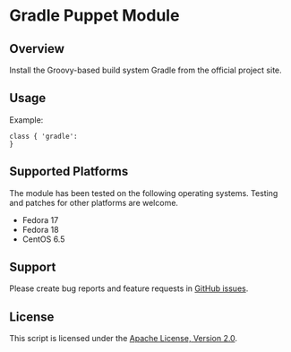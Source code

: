 Gradle Puppet Module
====================

Overview
--------

Install the Groovy-based build system Gradle from the official project site.


Usage
-----

Example:

    class { 'gradle':
    }


Supported Platforms
-------------------

The module has been tested on the following operating systems. Testing and patches for other platforms are welcome.

* Fedora 17
* Fedora 18
* CentOS 6.5

Support
-------

Please create bug reports and feature requests in [GitHub issues](https://github.com/mmarseglia/puppet-gradle/issues).


License
-------

This script is licensed under the [Apache License, Version 2.0](http://www.apache.org/licenses/LICENSE-2.0.html).
